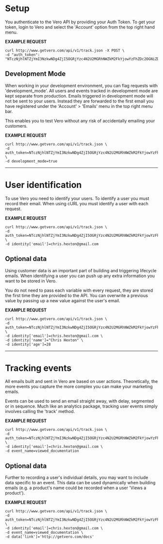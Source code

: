 # Setup

You authenticate to the Vero API by providing your Auth Token. To get your token, login to Vero and select the 'Account' option from the top right hand menu.

**EXAMPLE REQUEST**
```curl
curl http://www.getvero.com/api/v1/track.json -X POST \
-d "auth_token": "NTczNjhlNTZjYmI3NzkwNDg4ZjI5OGRjYzc4N2U2MGRhNWZkM2FkYjowYzFhZDc2OGNiZDk5OTA1MzI5YmY3YjMxM2FjZDI1NWNlMGIxMWZm" 
```

## Development Mode

When working in your development environment, you can flag requests with 'development_mode'. All users and events tracked in development mode are kept separate from production. Emails triggered in development mode will not be sent to your users. Instead they are forwarded to the first email you have registered under the 'Account' > 'Emails' menu in the top right menu bar.

This enables you to test Vero without any risk of accidentally emailing your customers.

**EXAMPLE REQUEST**
```curl
curl http://www.getvero.com/api/v1/track.json \
-d auth_token=NTczNjhlNTZjYmI3NzkwNDg4ZjI5OGRjYzc4N2U2MGRhNWZkM2FkYjowYzFhZDc2OGNiZDk5OTA1MzI5YmY3YjMxM2FjZDI1NWNlMGIxMWZm \ 
-d development_mode=true
```

***

# User identification

To use Vero you need to identify your users. To identify a user you must record their email. When using cURL you must identify a user with each request.

**EXAMPLE REQUEST**
```curl
curl http://www.getvero.com/api/v1/track.json \
-d
auth_token=NTczNjhlNTZjYmI3NzkwNDg4ZjI5OGRjYzc4N2U2MGRhNWZkM2FkYjowYzFhZDc2OGNiZDk5OTA1MzI5YmY3YjMxM2FjZDI1NWNlMGIxMWZm \
-d identity['email']=chris.hexton@gmail.com
```

## Optional data

Using customer data is an important part of building and triggering lifecycle emails. When identifying a user you can push up any extra information you want to be stored in Vero.

You do not need to pass each variable with every request, they are stored the first time they are provided to the API. You can overwrite a previous value by passing up a new value against the user's email.

**EXAMPLE REQUEST**
```curl
curl http://www.getvero.com/api/v1/track.json \
-d auth_token=NTczNjhlNTZjYmI3NzkwNDg4ZjI5OGRjYzc4N2U2MGRhNWZkM2FkYjowYzFhZDc2OGNiZDk5OTA1MzI5YmY3YjMxM2FjZDI1NWNlMGIxMWZm \ 
-d identity['email']=chris.hexton@gmail.com \
-d identity['name']="Chris Hexton" \
-d identity['age']=28
```

***

# Tracking events

All emails built and sent in Vero are based on user actions. Theoretically, the more events you capture the more complex you can make your marketing emails.

Events can be used to send an email straight away, with delay, segmented or in sequence. Much like an analytics package, tracking user events simply involves calling the 'track' method.

**EXAMPLE REQUEST**
```curl
curl http://www.getvero.com/api/v1/track.json \
-d auth_token=NTczNjhlNTZjYmI3NzkwNDg4ZjI5OGRjYzc4N2U2MGRhNWZkM2FkYjowYzFhZDc2OGNiZDk5OTA1MzI5YmY3YjMxM2FjZDI1NWNlMGIxMWZm \ 
-d identity['email']=chris.hexton@gmail.com \
-d event_name=viewed_documentation 
```

## Optional data

Further to recording a user's individual details, you may want to include data specific to an event. This data can be used dynamically when building emails (e.g. a product's name could be recorded when a user 'Views a product').

**EXAMPLE REQUEST**
```curl
curl http://www.getvero.com/api/v1/track.json \
-d auth_token=NTczNjhlNTZjYmI3NzkwNDg4ZjI5OGRjYzc4N2U2MGRhNWZkM2FkYjowYzFhZDc2OGNiZDk5OTA1MzI5YmY3YjMxM2FjZDI1NWNlMGIxMWZm \ 
-d identity['email']=chris.hexton@gmail.com \
-d event_name=viewed_documentation \
-d data['link']='http://getvero.com/docs'
```